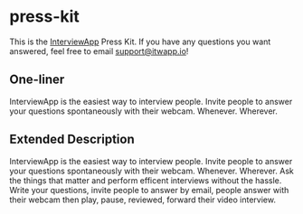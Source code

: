 press-kit
=========

This is the <a href="http://itwapp.io">InterviewApp<a/> Press Kit. If you have any questions you want answered, feel free to email support@itwapp.io!

<h2>One-liner</h2>

InterviewApp is the easiest way to interview people. Invite people to answer your questions spontaneously with their webcam. Whenever. Wherever.

<h2>Extended Description</h2>

InterviewApp is the easiest way to interview people. Invite people to answer your questions spontaneously with their webcam. Whenever. Wherever. Ask the things that matter and perform efficent interviews without the hassle. Write your questions, invite people to answer by email, people answer with their webcam then play, pause, reviewed, forward their video interview.
